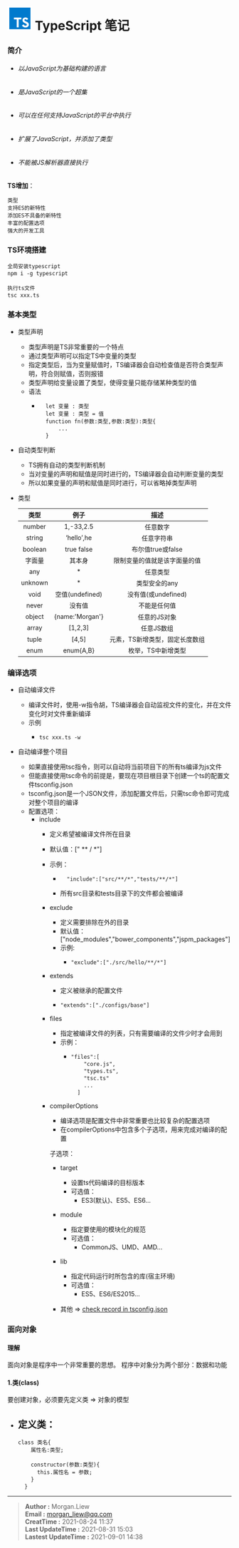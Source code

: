 

<img src="./assets/TS.png" alt="alt TS" style="zoom: 20%;" /> **TypeScript 笔记**
=============


### 简介

+ ###### 以JavaScript为基础构建的语言

+ ###### 是JavaScript的一个超集

+ ###### 可以在任何支持JavaScript的平台中执行

+ ###### 扩展了JavaScript，并添加了类型

+ ###### 不能被JS解析器直接执行

  

**TS增加**：

    类型
    支持ES的新特性
    添加ES不具备的新特性
    丰富的配置选项
    强大的开发工具



### TS环境搭建

    全局安装typescript
    npm i -g typescript
    
    执行ts文件
    tsc xxx.ts



### 基本类型

+ 类型声明
    - 类型声明是TS非常重要的一个特点
    - 通过类型声明可以指定TS中变量的类型
    - 指定类型后，当为变量赋值时，TS编译器会自动检查值是否符合类型声明，符合则赋值，否则报错
    - 类型声明给变量设置了类型，使得变量只能存储某种类型的值
    - 语法
        - ```
            let 变量 : 类型
            let 变量 : 类型 = 值
            function fn(参数:类型,参数:类型):类型{
                ...
            }
          ```
+ 自动类型判断
    - TS拥有自动的类型判断机制
    - 当对变量的声明和赋值是同时进行的，TS编译器会自动判断变量的类型
    - 所以如果变量的声明和赋值是同时进行，可以省略掉类型声明


+ 类型
  
  |    类型    |  例子  |                描述                   |
  | :------: | :--------: | :--------------------------------: |
  |  number   | 1,-33,2.5        |       任意数字                |
  |  string   | ‘hello’,he       |      任意字符串               |
  |  boolean  | true false       |  布尔值true或false            |
  |   字面量   |   其本身         |  限制变量的值就是该字面量的值    |
  |   any     |  *              |  任意类型                     |
  |  unknown  |  *              |  类型安全的any                 |
  |  void     | 空值(undefined)  | 没有值(或undefined)           |
  |  never    | 没有值           | 不能是任何值                   |
  | object    | {name:'Morgan'} | 任意的JS对象                   |
  | array     | [1,2,3]         | 任意JS数组                     |
  | tuple     | [4,5]           | 元素，TS新增类型，固定长度数组   |
  | enum      | enum{A,B}       | 枚举，TS中新增类型              |

### 编译选项
+ 自动编译文件
  - 编译文件时，使用-w指令胡，TS编译器会自动监视文件的变化，并在文件变化时对文件重新编译
  - 示例
    + ```
      tsc xxx.ts -w
      ```
  
+ 自动编译整个项目
  - 如果直接使用tsc指令，则可以自动将当前项目下的所有ts编译为js文件
  - 但能直接使用tsc命令的前提是，要现在项目根目录下创建一个ts的配置文件tsconfig.json
  - tsconfig.json是一个JSON文件，添加配置文件后，只需tsc命令即可完成对整个项目的编译
  - 配置选项：
    + include
      + 定义希望被编译文件所在目录
      + 默认值：[" ** / *"]
      + 示例：
        + ```
            "include":["src/**/*","tests/**/*"]
          ```
        + 所有src目录和tests目录下的文件都会被编译
      + exclude 
        + 定义需要排除在外的目录
        + 默认值：["node_modules","bower_components","jspm_packages"]
        + 示例:
          + ```
            "exclude":["./src/hello/**/*"]
            ```
      + extends 
        + 定义被继承的配置文件 
        + ```
          "extends":["./configs/base"]
          ```
      + files 
        + 指定被编译文件的列表，只有需要编译的文件少时才会用到
        + 示例：
          + ```
            "files":[
                "core.js",
                "types.ts",
                "tsc.ts"
                ...
              ]
            ```
      + compilerOptions
        + 编译选项是配置文件中非常重要也比较复杂的配置选项
        + 在compilerOptions中包含多个子选项，用来完成对编译的配置
  
        子选项：
          + target
            + 设置ts代码编译的目标版本
            + 可选值：
              + ES3(默认)、ES5、ES6...
            
          + module 
            + 指定要使用的模块化的规范
            + 可选值：
              + CommonJS、UMD、AMD...
            
          + lib
            + 指定代码运行时所包含的库(宿主环境)
            + 可选值：
              + ES5、ES6/ES2015...
            
          + 其他 =>  [check record in tsconfig.json](tsconfig.json)
  
### 面向对象

#### 理解
面向对象是程序中一个非常重要的思想。
程序中对象分为两个部分：数据和功能

#### 1.类(class)
要创建对象，必须要先定义类 => 对象的模型      

+ 定义类：
  - 
    ```
    class 类名{
        属性名:类型;
  
        constructor(参数:类型){
          this.属性名 = 参数;
        }
      }
    ```
  

------
> **Author :**  Morgan.Liew    
> **Email :** morgan_liew@qq.com   
> **CreatTime :**   2021-08-24 11:37   
> **Last UpdateTime :**  2021-08-31 15:03  
> **Lastest UpdateTime :**  2021-09-01 14:38



